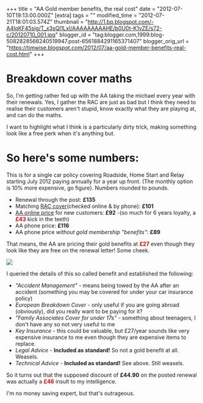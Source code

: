 +++
title = "AA Gold member benefits, the real cost"
date = "2012-07-10T19:13:00.000Z"
[extra]
tags = ""
modified_time = "2012-07-21T18:01:03.574Z"
thumbnail = "http://1.bp.blogspot.com/-A4lqKF45sig/T_x3sQI1LxI/AAAAAAAAAHE/b0U0t-K1vZE/s72-c/20120710_001.jpg"
blogger_id = "tag:blogger.com,1999:blog-5082828566240519947.post-6561884291165371407"
blogger_orig_url = "https://timwise.blogspot.com/2012/07/aa-gold-member-benefits-real-cost.html"
+++

# Breakdown cover maths

So, I'm getting rather fed up with the AA taking the michael every year with
their renewals. Yes, I gather the RAC are just as bad but I think they need to
realise their customers aren't stupid, know exactly what they are playing at,
and can do the maths.

I want to highlight what I think is a particularly dirty trick, making
something look like a free perk when it's anything but.

# So here's some numbers:

This is for a single car policy covering Roadside, Home Start and Relay
starting July 2012 paying annually for a year up front. (The monthly option is
10% more expensive, go figure). Numbers rounded to pounds.

*   Renewal through the post: **£135**
*   Matching [RAC cover](http://www.rac.co.uk/uk-breakdown/)(checked online &
    by phone): **£101**
*   [AA online
    price](http://www.theaa.com/breakdown-cover/uk-breakdown/view-options.do?optMshp=vcon300)
    for new customers: **£92** -(so much for 6 years loyalty, a **<span
    style="color: red;">£43</span>** kick in the teeth)
*   AA phone price: **£116**
*   AA phone price _without gold membership "benefits"_: **£89**

That means, the AA are pricing their gold benefits at **<span style="color:
red;">£27</span>** even though they look like they are free on the renewal
letter! Some cheek.

![](/assets/aa-renewal-letter.jpg)

I queried the details of this so called benefit and established the following:

*   _"Accident Management"_ - means being towed by the AA after an accident
    (something you may be covered for under your car insurance policy)
*   _European Breakdown Cover_ - only useful if you are going abroad
    (obviously), did you really want to be paying for it?
*   _"Family Associates Cover for under 17s"_ - something about teenagers, I
    don't have any so not very useful to me
*   _Key Insurance_ - this could be valuable, but £27/year sounds like very
    expensive insurance to me even though they are expensive items to replace.
*   _Legal Advice_ - **Included as standard!** So not a gold benefit at all.
    Weasels.
*   _Technical Advice_ - **Included as standard!** See above. Still weasels.

So it turns out that the supposed discount of **£44.90** on the posted renewal
was actually a **<span style="color: red;">£46</span>** insult to my
intelligence.

I'm no money saving expert, but that's outrageous.
